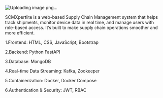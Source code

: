 ![Uploading image.png…]()

SCMXpertlite is a web-based Supply Chain Management system that helps track shipments, monitor device data in real time, and manage users with role-based access. It’s built to make supply chain operations smoother and more efficient.

1.Frontend: HTML, CSS, JavaScript, Bootstrap

2.Backend: Python FastAPI

3.Database: MongoDB

4.Real-time Data Streaming: Kafka, Zookeeper

5.Containerization: Docker, Docker Compose

6.Authentication & Security: JWT, RBAC
